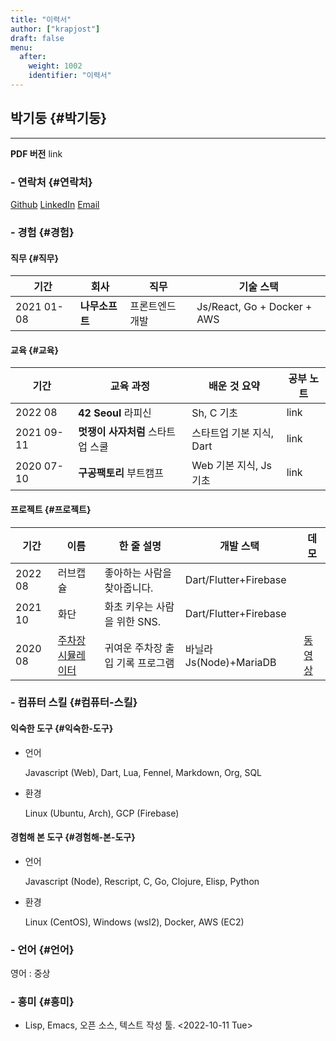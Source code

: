 ```yaml
---
title: "이력서"
author: ["krapjost"]
draft: false
menu:
  after:
    weight: 1002
    identifier: "이력서"
---
```


## 박기둥 {#박기둥}

---
**PDF 버전** link


### - 연락처 {#연락처}

[Github](https://github.com/krapjost)
[LinkedIn](https://www.linkedin.com/in/gidoong-park-3a0b751b1/)
[Email](mailto:krapjost@gmail.com)


### - 경험 {#경험}


#### 직무 {#직무}

| 기간       | 회사      | 직무     | 기술 스택                   |
|----------|---------|--------|-------------------------|
| 2021 01-08 | **나무소프트** | 프론트엔드 개발 | Js/React, Go + Docker + AWS |


#### 교육 {#교육}

| 기간       | 교육 과정            | 배운 것 요약     | 공부 노트 |
|----------|------------------|-------------|-------|
| 2022 08    | **42 Seoul** 라피신  | Sh, C 기초       | link  |
| 2021 09-11 | **멋쟁이 사자처럼** 스타트업 스쿨 | 스타트업 기본 지식, Dart | link  |
| 2020 07-10 | **구공팩토리** 부트캠프 | Web 기본 지식, Js 기초 | link  |


#### 프로젝트 {#프로젝트}

| 기간    | 이름                                                | 한 줄 설명         | 개발 스택             | 데모                                               |
|-------|---------------------------------------------------|----------------|-------------------|--------------------------------------------------|
| 2022 08 | 러브캡슐                                            | 좋아하는 사람을 찾아줍니다. | Dart/Flutter+Firebase |                                                    |
| 2021 10 | 화단                                                | 화초 키우는 사람을 위한 SNS. | Dart/Flutter+Firebase |                                                    |
| 2020 08 | [주차장 시뮬레이터](https://github.com/krapjost/parkinglot) | 귀여운 주차장 출입 기록 프로그램 | 바닐라Js(Node)+MariaDB | [동영상](https://www.youtube.com/watch?v=Rhi-OBtbe5c) |


### - 컴퓨터 스킬 {#컴퓨터-스킬}


#### 익숙한 도구 {#익숙한-도구}

<!--list-separator-->

-  언어

    Javascript (Web), Dart, Lua, Fennel, Markdown, Org, SQL

<!--list-separator-->

-  환경

    Linux (Ubuntu, Arch), GCP (Firebase)


#### 경험해 본 도구 {#경험해-본-도구}

<!--list-separator-->

-  언어

    Javascript (Node), Rescript, C, Go, Clojure, Elisp, Python

<!--list-separator-->

-  환경

    Linux (CentOS), Windows (wsl2), Docker, AWS (EC2)


### - 언어 {#언어}

영어 : 중상


### - 흥미 {#흥미}

-   Lisp, Emacs, 오픈 소스, 텍스트 작성 툴. <span class="timestamp-wrapper"><span class="timestamp">&lt;2022-10-11 Tue&gt;</span></span>
